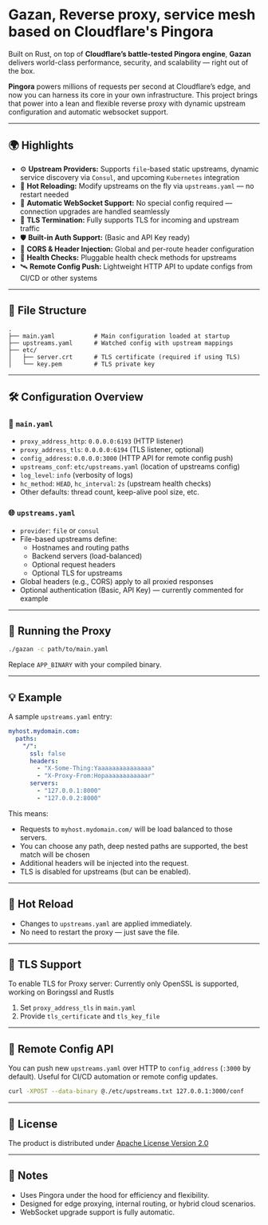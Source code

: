 # Gazan, Reverse proxy, service mesh based on Cloudflare's Pingora

Built on Rust, on top of **Cloudflare’s battle-tested Pingora engine**, **Gazan** delivers world-class performance, security, and scalability — right out of the box.

**Pingora** powers millions of requests per second at Cloudflare’s edge, and now you can harness its core in your own infrastructure. This project brings that power into a lean and flexible reverse proxy with dynamic upstream configuration and
automatic websocket support.

---

## 🌍 Highlights

- ⚙️ **Upstream Providers:** Supports `file`-based static upstreams, dynamic service discovery via `Consul`, and upcoming `Kubernetes` integration
- 🔁 **Hot Reloading:** Modify upstreams on the fly via `upstreams.yaml` — no restart needed
- 🔮 **Automatic WebSocket Support:** No special config required — connection upgrades are handled seamlessly
- 🔐 **TLS Termination:** Fully supports TLS for incoming and upstream traffic
- 🛡️ **Built-in Auth Support:** (Basic and API Key ready)
- 🧠 **CORS & Header Injection:** Global and per-route header configuration
- 🧪 **Health Checks:** Pluggable health check methods for upstreams
- 🛰️ **Remote Config Push:** Lightweight HTTP API to update configs from CI/CD or other systems

---

## 📁 File Structure

```
.
├── main.yaml           # Main configuration loaded at startup
├── upstreams.yaml      # Watched config with upstream mappings
├── etc/
│   ├── server.crt      # TLS certificate (required if using TLS)
│   └── key.pem         # TLS private key
```

---

## 🛠 Configuration Overview

### 🔧 `main.yaml`

- `proxy_address_http`: `0.0.0.0:6193` (HTTP listener)
- `proxy_address_tls`: `0.0.0.0:6194` (TLS listener, optional)
- `config_address`: `0.0.0.0:3000` (HTTP API for remote config push)
- `upstreams_conf`: `etc/upstreams.yaml` (location of upstreams config)
- `log_level`: `info` (verbosity of logs)
- `hc_method`: `HEAD`, `hc_interval`: `2s` (upstream health checks)
- Other defaults: thread count, keep-alive pool size, etc.

### 🌐 `upstreams.yaml`

- `provider`: `file` or `consul`
- File-based upstreams define:
    - Hostnames and routing paths
    - Backend servers (load-balanced)
    - Optional request headers
    - Optional TLS for upstreams
- Global headers (e.g., CORS) apply to all proxied responses
- Optional authentication (Basic, API Key) — currently commented for example

---

## 🔌 Running the Proxy

```bash
./gazan -c path/to/main.yaml
```

Replace `APP_BINARY` with your compiled binary.

---

## 💡 Example

A sample `upstreams.yaml` entry:

```yaml
myhost.mydomain.com:
  paths:
    "/":
      ssl: false
      headers:
        - "X-Some-Thing:Yaaaaaaaaaaaaaaa"
        - "X-Proxy-From:Hopaaaaaaaaaaaar"
      servers:
        - "127.0.0.1:8000"
        - "127.0.0.2:8000"
```

This means:

- Requests to `myhost.mydomain.com/` will be load balanced to those servers.
- You can choose any path, deep nested paths are supported, the best match will be chosen
- Additional headers will be injected into the request.
- TLS is disabled for upstreams (but can be enabled).

---

## 🔄 Hot Reload

- Changes to `upstreams.yaml` are applied immediately.
- No need to restart the proxy — just save the file.

---

## 🔐 TLS Support

To enable TLS for Proxy server: Currently only OpenSSL is supported, working on Boringssl and Rustls

1. Set `proxy_address_tls` in `main.yaml`
2. Provide `tls_certificate` and `tls_key_file`

---

## 📡 Remote Config API

You can push new `upstreams.yaml` over HTTP to `config_address` (`:3000` by default). Useful for CI/CD automation or remote config updates.

```bash
curl -XPOST --data-binary @./etc/upstreams.txt 127.0.0.1:3000/conf
```

---

## 📃 License

The product is distributed under [Apache License Version 2.0](https://www.apache.org/licenses/LICENSE-2.0)

---

## 🧠 Notes

- Uses Pingora under the hood for efficiency and flexibility.
- Designed for edge proxying, internal routing, or hybrid cloud scenarios.
- WebSocket upgrade support is fully automatic.